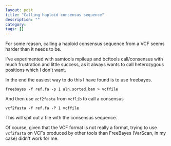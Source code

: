 ```yaml
---
layout: post
title: "Calling haploid consensus sequence"
description: ""
category: 
tags: []
---
```


For some reason, calling a haploid consensus sequence from a VCF
seems harder than it needs to be.

I've experimented with samtools mpileup and bcftools call/consensus
with much frustration and little success, as it always wants to
call heterozygous positions which I don't want.

In the end the easiest way to do this I have found is to use
freebayes.

	freebayes -f ref.fa -p 1 aln.sorted.bam > vcffile

And then use ``vcf2fasta`` from ``vcflib`` to call a consensus

	vcf2fasta -f ref.fa -P 1 vcffile

This will spit out a file with the consensus sequence.

Of course, given that the VCF format is not really a format,
trying to use ``vcf2fasta`` on VCFs produced by other tools than
FreeBayes (VarScan, in my case) didn't work for me.


